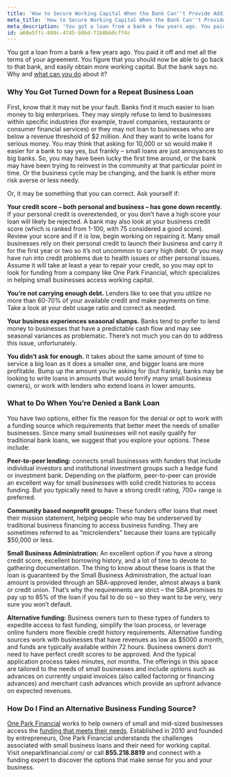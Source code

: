 ```yaml
---
title: 'How to Secure Working Capital When the Bank Can''t Provide Additional Funds'
meta_title: 'How to Secure Working Capital When the Bank Can''t Provide Additional Funds'
meta_description: 'You got a loan from a bank a few years ago. You paid it off and met all the terms of your agreement. You figure that you should now be able to go back to that bank, and easily obtain more working capital. But the bank says no. Why and what can you do about it?'
id: a60e5ffc-889c-4745-b9bd-71b8bb0cff4c
---
```

You got a loan from a bank a few years ago. You paid it off and met all the terms of your agreement. You figure that you should now be able to go back to that bank, and easily obtain more working capital. But the bank says no. Why and [what can you do](https://www.oneparkfinancial.com/blog/alternative-business-funding-options) about it?

### Why You Got Turned Down for a Repeat Business Loan

First, know that it may not be your fault. Banks find it much easier to loan money to big enterprises. They may simply refuse to lend to businesses within specific industries (for example, travel companies, restaurants or consumer financial services) or they may not loan to businesses who are below a revenue threshold of $2 million. And they want to write loans for serious money. You may think that asking for 10,000 or so would make it easier for a bank to say yes, but frankly – small loans are just annoyances to big banks. So, you may have been lucky the first time around, or the bank may have been trying to reinvest in the community at that particular point in time. Or the business cycle may be changing, and the bank is either more risk averse or less needy. 

Or, it may be something that you can correct. Ask yourself if:

**Your credit score – both personal and business – has gone down recently.** If your personal credit is overextended, or you don’t have a high score your loan will likely be rejected. A bank may also look at your business credit score (which is ranked from 1-100, with 75 considered a good score). Review your score and if it is low, begin working on repairing it. Many small businesses rely on their personal credit to launch their business and carry it for the first year or two so it’s not uncommon to carry high debt. Or you may have run into credit problems due to health issues or other personal issues. Assume it will take at least a year to repair your credit, so you may opt to look for funding from a company like One Park Financial, which specializes in helping small businesses access working capital.

**You’re not carrying enough debt.** Lenders like to see that you utilize no more than 60-70% of your available credit and make payments on time. Take a look at your debt usage ratio and correct as needed.

**Your business experiences seasonal slumps.** Banks tend to prefer to lend money to businesses that have a predictable cash flow and may see seasonal variances as problematic. There’s not much you can do to address this issue, unfortunately. 

**You didn’t ask for enough.** It takes about the same amount of time to service a big loan as it does a smaller one, and bigger loans are more profitable. Bump up the amount you’re asking for (but frankly, banks may be looking to write loans in amounts that would terrify many small business owners), or work with lenders who extend loans in lower amounts. 

### What to Do When You’re Denied a Bank Loan

You have two options, either fix the reason for the denial or opt to work with a funding source which requirements that better meet the needs of smaller businesses. Since many small businesses will not easily qualify for traditional bank loans, we suggest that you explore your options. These include:

**Peer-to-peer lending:** connects small businesses with funders that include individual investors and institutional investment groups such a hedge fund or investment bank. Depending on the platform, peer-to-peer can provide an excellent way for small businesses with solid credit histories to access funding. But you typically need to have a strong credit rating, 700+ range is preferred.

**Community based nonprofit groups:** These funders offer loans that meet their mission statement, helping people who may be underserved by traditional business financing to access business funding. They are sometimes referred to as “microlenders” because their loans are typically $50,000 or less. 

**Small Business Administration:** An excellent option if you have a strong credit score, excellent borrowing history, and a lot of time to devote to gathering documentation. The thing to know about these loans is that the loan is guaranteed by the Small Business Administration, the actual loan amount is provided through an SBA-approved lender, almost always a bank or credit union. That’s why the requirements are strict – the SBA promises to pay up to 85% of the loan if you fail to do so – so they want to be very, very sure you won’t default.

**Alternative funding:** Business owners turn to these types of funders to expedite access to fast funding, simplify the loan process, or leverage online funders more flexible credit history requirements. Alternative funding sources work with businesses that have revenues as low as $5000 a month, and funds are typically available within 72 hours. Business owners don’t need to have perfect credit scores to be approved. And the typical application process takes minutes, not months. The offerings in this space are tailored to the needs of small businesses and include options such as advances on currently unpaid invoices (also called factoring or financing advances) and merchant cash advances which provide an upfront advance on expected revenues.  

### How Do I Find an Alternative Business Funding Source?

[One Park Financial](https://www.oneparkfinancial.com/how-it-works) works to help owners of small and mid-sized businesses access the [funding that meets their needs](https://www.oneparkfinancial.com/pre-qualification). Established in 2010 and founded by entrepreneurs, One Park Financial understands the challenges associated with small business loans and their need for working capital. Visit oneparkfinancial.com/ or call **855.218.8819** and connect with a funding expert to discover the options that make sense for you and your business.